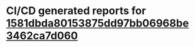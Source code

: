 # CI/CD generated reports for [1581dbda80153875dd97bb06968be3462ca7d060](https://github.com/hydephp/develop/commit/1581dbda80153875dd97bb06968be3462ca7d060)
